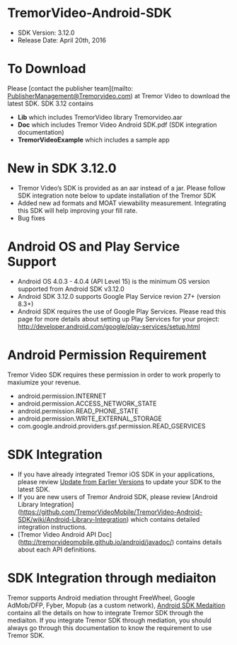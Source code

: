 # TremorVideo-Android-SDK
- SDK Version: 3.12.0
- Release Date: April 20th, 2016

# To Download
Please [contact the publisher team](mailto: PublisherManagement@Tremorvideo.com)  at Tremor Video to download the latest SDK. SDK 3.12 contains
- **Lib** which includes TremorVideo library Tremorvideo.aar
- **Doc** which includes Tremor Video Android SDK.pdf (SDK integration documentation)
- **TremorVideoExample** which includes a sample app

# New in SDK 3.12.0
- Tremor Video’s SDK is provided as an aar instead of a jar. Please follow SDK integration note below to update installation of the Tremor SDK
- Added new ad formats and MOAT viewability measurement. Integrating this SDK will help improving your fill rate.
- Bug fixes

# Android OS and Play Service Support
- Android OS 4.0.3 - 4.0.4 (API Level 15) is the minimum OS version supported from Android SDK v3.12.0
- Android SDK 3.12.0 supports Google Play Service revion 27+ (version 8.3+)
- Android SDK requires the use of Google Play Services. Please read this page for more details about setting up Play Services for your project: http://developer.android.com/google/play-services/setup.html

# Android Permission Requirement
Tremor Video SDK requires these permission in order to work properly to maxiumize your revenue.
- android.permission.INTERNET
- android.permission.ACCESS_NETWORK_STATE
- android.permission.READ_PHONE_STATE
- android.permission.WRITE_EXTERNAL_STORAGE
- com.google.android.providers.gsf.permission.READ_GSERVICES


# SDK Integration
- If you have already integrated Tremor iOS SDK in your applications, please review [Update from Earlier Versions](https://github.com/TremorVideoMobile/TremorVideo-Android-SDK/wiki/Updating-from-Earlier-Versions) to update your SDK to the latest SDK.
- If you are new users of Tremor Android SDK, please review [Android Library Integration] (https://github.com/TremorVideoMobile/TremorVideo-Android-SDK/wiki/Android-Library-Integration) which contains detailed integration instructions.
- [Tremor Video Android API Doc] (http://tremorvideomobile.github.io/android/javadoc/) contains details about each API definitions.

# SDK Integration through mediaiton
Tremor supports Android mediation throught FreeWheel, Google AdMob/DFP, Fyber, Mopub (as a custom network), [Android SDK Medaition](https://github.com/TremorVideoMobile/TremorVideo-Android-SDK/wiki/Android-SDK-Mediation) contains all the details on how to integrate Tremor SDK through the mediaiton. If you integrate Tremor SDK through mediation, you should always go through this documentation to know the requirement to use Tremor SDK.
